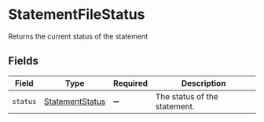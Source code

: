 # StatementFileStatus

Returns the current status of the statement


## Fields

| Field                                                     | Type                                                      | Required                                                  | Description                                               |
| --------------------------------------------------------- | --------------------------------------------------------- | --------------------------------------------------------- | --------------------------------------------------------- |
| `status`                                                  | [StatementStatus](../../models/shared/StatementStatus.md) | :heavy_minus_sign:                                        | The status of the statement.                              |